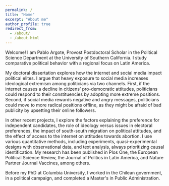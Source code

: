 ```yaml
---
permalink: /
title: "Home"
excerpt: "About me"
author_profile: true
redirect_from: 
  - /about/
  - /about.html
---
```


Welcome! I am Pablo Argote, Provost Postdoctoral Scholar in the Political Science Department at the University of Southern California. I study comparative political behavior with a regional focus on Latin America. 

My doctoral dissertation explores how the internet and social media impact political elites. I argue that heavy exposure to social media increases ideological extremism among politicians via two channels. First, if the internet causes a decline in citizens’ pro-democratic attitudes, politicians could respond to their constituencies by adopting more extreme positions. Second, if social media rewards negative and angry messages, politicians could move to more radical positions offline, as they might be afraid of bad publicity by upsetting their online followers.

In other recent projects, I explore the factors explaining the preference for independent candidates, the role of ideology versus issues in electoral preferences, the impact of south-south migration on political attitudes, and the effect of access to the internet on attitudes towards abortion. I use various quantitative methods, including experiments, quasi-experimental designs with observational data, and text analysis, always prioritizing causal identification. My research has been published in Plos One, the European Political Science Review, the Journal of Politics in Latin America, and Nature Partner Journal Vaccines, among others.

Before my PhD at Columbia University, I worked in the Chilean government, in a political campaign, and completed a Master's in Public Administration.  

